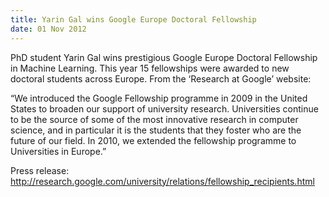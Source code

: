 ```yaml
---
title: Yarin Gal wins Google Europe Doctoral Fellowship
date: 01 Nov 2012
---
```



PhD student Yarin Gal wins prestigious Google Europe Doctoral Fellowship in Machine Learning. This year 15 fellowships were awarded to new doctoral students across Europe. From the ‘Research at Google’ website:

“We introduced the Google Fellowship programme in 2009 in the United States to broaden our support of university research. Universities continue to be the source of some of the most innovative research in computer science, and in particular it is the students that they foster who are the future of our field. In 2010, we extended the fellowship programme to Universities in Europe.”

Press release: http://research.google.com/university/relations/fellowship_recipients.html

